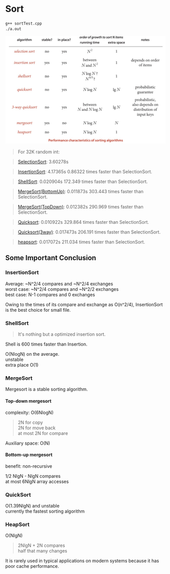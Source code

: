 # Sort

`g++ sortTest.cpp`  
`./a.out`  

![conclusion](./conclusion.jpg)  


> For 32K random int: 

> [SelectionSort](./selectionsort.h):  3.60278s  

> [InsertionSort](./insertionsort.h):  4.17365s  0.86322 times faster than SelectionSort.  

> [ShellSort](./shellsort.h):  0.020904s  172.349 times faster than SelectionSort.  

> [MergeSort(BottomUp)](./mergesort.h):  0.011873s  303.443 times faster than SelectionSort.  

> [MergeSort(TopDown)](./mergesort.h):  0.012382s  290.969 times faster than SelectionSort.  

> [Quicksort](./quicksort.h):  0.010922s  329.864 times faster than SelectionSort.  

> [Quicksort(3way)](./quicksort.h):  0.017473s  206.191 times faster than SelectionSort.  

> [heapsort](./heapsort.h):  0.017072s  211.034 times faster than SelectionSort.  

## Some Important Conclusion  

### InsertionSort  

Average:    ~N^2/4 compares and ~N^2/4 exchanges  
worst case: ~N^2/4 compares and ~N^2/2 exchanges  
best case:   N-1   compares and 0      exchanges  

Owing to the times of its compare and exchange as O(n^2/4), InsertionSort is the best choice for small file.  

### ShellSort

> It's nothing but a optimized insertion sort.  

Shell is 600 times faster than Insertion.  

O(NlogN) on the average.  
unstable  
extra place O(1)  

### MergeSort  

Mergesort is a stable sorting algorithm.  

#### Top-down mergesort   
complexity: O(6NlogN)  
> 2N for copy  
> 2N for move back  
> at most 2N for compare  

Auxiliary space: O(N)  

#### Bottom-up mergesort  

benefit: non-recursive

1/2 NlgN - NlgN compares  
at most 6NlgN array accesses  

### QuickSort  

O(1.39NlgN) and unstable  
currently the fastest sorting algorithm  

### HeapSort 

O(NlgN)   
> 2NlgN + 2N compares  
> half that many changes  
  
It is rarely used in typical applications on modern systems because it has poor cache performance.   


